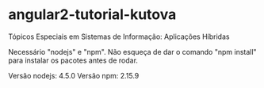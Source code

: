 # angular2-tutorial-kutova
Tópicos Especiais em Sistemas de Informação: Aplicações Híbridas

Necessário "nodejs" e "npm".
Não esqueça de dar o comando "npm install" para instalar os pacotes antes de rodar.

Versão nodejs:  4.5.0
Versão npm:     2.15.9
